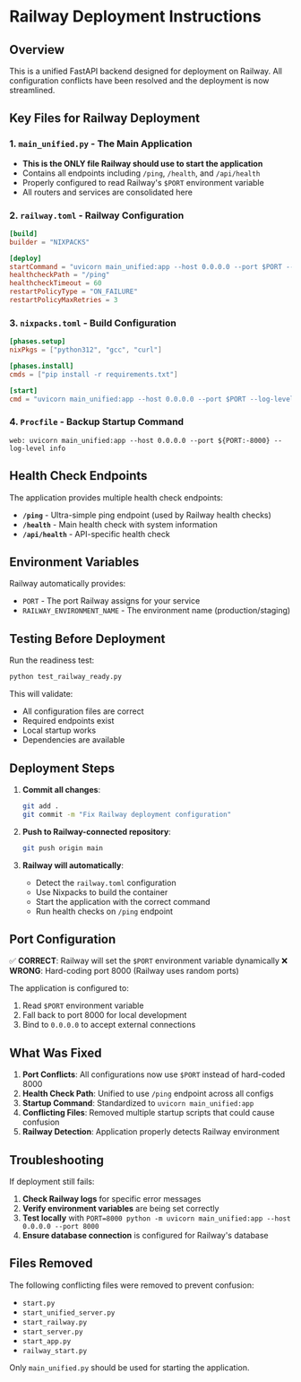 # Railway Deployment Instructions

## Overview
This is a unified FastAPI backend designed for deployment on Railway. All configuration conflicts have been resolved and the deployment is now streamlined.

## Key Files for Railway Deployment

### 1. `main_unified.py` - The Main Application
- **This is the ONLY file Railway should use to start the application**
- Contains all endpoints including `/ping`, `/health`, and `/api/health`
- Properly configured to read Railway's `$PORT` environment variable
- All routers and services are consolidated here

### 2. `railway.toml` - Railway Configuration
```toml
[build]
builder = "NIXPACKS"

[deploy]
startCommand = "uvicorn main_unified:app --host 0.0.0.0 --port $PORT --log-level info"
healthcheckPath = "/ping"
healthcheckTimeout = 60
restartPolicyType = "ON_FAILURE"
restartPolicyMaxRetries = 3
```

### 3. `nixpacks.toml` - Build Configuration
```toml
[phases.setup]
nixPkgs = ["python312", "gcc", "curl"]

[phases.install]
cmds = ["pip install -r requirements.txt"]

[start]
cmd = "uvicorn main_unified:app --host 0.0.0.0 --port $PORT --log-level info"
```

### 4. `Procfile` - Backup Startup Command
```
web: uvicorn main_unified:app --host 0.0.0.0 --port ${PORT:-8000} --log-level info
```

## Health Check Endpoints

The application provides multiple health check endpoints:

- **`/ping`** - Ultra-simple ping endpoint (used by Railway health checks)
- **`/health`** - Main health check with system information  
- **`/api/health`** - API-specific health check

## Environment Variables

Railway automatically provides:
- `PORT` - The port Railway assigns for your service
- `RAILWAY_ENVIRONMENT_NAME` - The environment name (production/staging)

## Testing Before Deployment

Run the readiness test:
```bash
python test_railway_ready.py
```

This will validate:
- All configuration files are correct
- Required endpoints exist
- Local startup works
- Dependencies are available

## Deployment Steps

1. **Commit all changes**:
   ```bash
   git add .
   git commit -m "Fix Railway deployment configuration"
   ```

2. **Push to Railway-connected repository**:
   ```bash
   git push origin main
   ```

3. **Railway will automatically**:
   - Detect the `railway.toml` configuration
   - Use Nixpacks to build the container
   - Start the application with the correct command
   - Run health checks on `/ping` endpoint

## Port Configuration

✅ **CORRECT**: Railway will set the `$PORT` environment variable dynamically
❌ **WRONG**: Hard-coding port 8000 (Railway uses random ports)

The application is configured to:
1. Read `$PORT` environment variable
2. Fall back to port 8000 for local development
3. Bind to `0.0.0.0` to accept external connections

## What Was Fixed

1. **Port Conflicts**: All configurations now use `$PORT` instead of hard-coded 8000
2. **Health Check Path**: Unified to use `/ping` endpoint across all configs
3. **Startup Command**: Standardized to `uvicorn main_unified:app`
4. **Conflicting Files**: Removed multiple startup scripts that could cause confusion
5. **Railway Detection**: Application properly detects Railway environment

## Troubleshooting

If deployment still fails:

1. **Check Railway logs** for specific error messages
2. **Verify environment variables** are being set correctly  
3. **Test locally** with `PORT=8000 python -m uvicorn main_unified:app --host 0.0.0.0 --port 8000`
4. **Ensure database connection** is configured for Railway's database

## Files Removed

The following conflicting files were removed to prevent confusion:
- `start.py`
- `start_unified_server.py` 
- `start_railway.py`
- `start_server.py`
- `start_app.py`
- `railway_start.py`

Only `main_unified.py` should be used for starting the application.